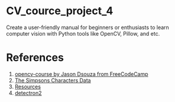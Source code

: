 # CV_cource_project_4
Create a user-friendly manual for beginners or enthusiasts to learn computer vision with Python tools like OpenCV, Pillow, and etc.

# References

1. [opencv-course by Jason Dsouza from FreeCodeCamp](https://github.com/jasmcaus/opencv-course)
2. [The Simpsons Characters Data](https://www.kaggle.com/datasets/alexattia/the-simpsons-characters-dataset)
3. [Resources](https://drive.google.com/drive/folders/1YKB4oNCyN58fpNEBgcZLWGAyWG85K3Mu?usp=drive_link)
4. [detectron2](https://github.com/facebookresearch/detectron2)
